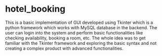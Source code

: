 # hotel_booking
This is a basic implementation of GUI developed using Tkinter which is a python framework which works with MySQL database in the backend. The user can login into the system and perform basic functionalities like checking availability, booking a room, etc. The whole idea was to get familiar with the Tkinter framework and exploring the basic syntax and not creating a complex product with advanced functionalities.
